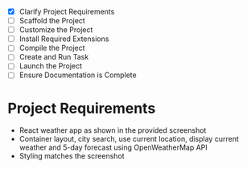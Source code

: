 - [x] Clarify Project Requirements
- [ ] Scaffold the Project
- [ ] Customize the Project
- [ ] Install Required Extensions
- [ ] Compile the Project
- [ ] Create and Run Task
- [ ] Launch the Project
- [ ] Ensure Documentation is Complete

# Project Requirements
- React weather app as shown in the provided screenshot
- Container layout, city search, use current location, display current weather and 5-day forecast using OpenWeatherMap API
- Styling matches the screenshot
